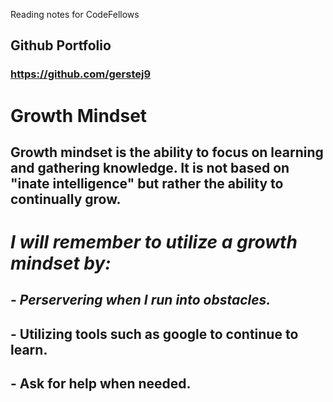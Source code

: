 Reading notes for CodeFellows

## Github Portfolio
### https://github.com/gerstej9

# Growth Mindset

## Growth mindset is the ability to focus on learning and gathering knowledge. It is not based on "inate intelligence" but rather the ability to continually grow.

# *I will remember to utilize a growth mindset by:*

## - *Perservering when I run into obstacles.*
## - Utilizing tools such as google to continue to learn.
## - Ask for help when needed.


